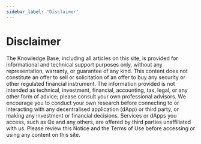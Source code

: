 ```yaml
---
sidebar_label: 'Disclaimer'
---
```


# Disclaimer

The Knowledge Base, including all articles on this site, is provided for informational and technical support purposes only, without any representation, warranty, or guarantee of any kind. This content does not constitute an offer to sell or solicitation of an offer to buy any security or other regulated financial instrument. The information provided is not intended as technical, investment, financial, accounting, tax, legal, or any other form of advice; please consult your own professional advisors. We encourage you to conduct your own research before connecting to or interacting with any decentralised application (dApp) or third party, or making any investment or financial decisions. Services or dApps you access, such as Qx and any others, are offered by third parties unaffiliated with us. Please review this Notice and the Terms of Use before accessing or using any content on this site.
